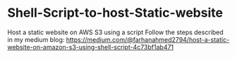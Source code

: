 # Shell-Script-to-host-Static-website
Host a static website on AWS S3 using a script
Follow the steps described in my medium blog: 
https://medium.com/@farhanahmed2794/host-a-static-website-on-amazon-s3-using-shell-script-4c73bf1ab471
